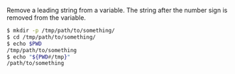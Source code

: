 Remove a leading string from a variable. The string after the number sign is removed from the variable.

```bash
$ mkdir -p /tmp/path/to/something/
$ cd /tmp/path/to/something/
$ echo $PWD
/tmp/path/to/something
$ echo "${PWD#/tmp}"
/path/to/something
```